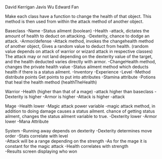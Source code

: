 David Kerrigan
Javis Wu
Edward Fan

Make each class have a function to change the health of that object.  This method is then used from within the attack method of another object.  

Baseclass 
-Name
-Status ailment (boolean)
-Health
-attack, dictates the amount of health to deduct on attacking.
-Dexterity, chance to dodge an attack.
-Armor/defense
-Attack method, invokes the changehealth method of another object, Gives a random value to deduct from health.  (random value depends on attack of warrior or wizard attack in respective classes)   The attack may or not land depending on the dexterity value of the target, and the health deducted varies directly with armor.
-ChangeHealth method, changes the private health value
-Status ailment method which deducts health if there is a status ailment.
-Inventory
-Experience
-Level
-Method distribute points Get points to put into attributes
-Stamina attribute
-Potions that heal the health method (healthTheHealth)


Warrior
-Health (higher than that of a mage)
-attack higher than baseclass
-Dexterity is higher 
-Armor is higher
-Attack is higher
-attack


Mage
-Health lower
-Magic attack power variable
-magic attack method, in addition to doing damage causes a status ailment. chance of getting status ailment, changes the status ailment variable to true.
-Dexterity lower
-Armor lower
-Mana Attribute


System
-Running away depends on dexterity 
-Dexterity determines move order
-Stats correlate with level    
-Attack will be a range depending on the strength
-As for the mage it is constant for the magic attack
-Health correlates with strength    
-Results screen displaying who won                                                                                                                                                                                                        

